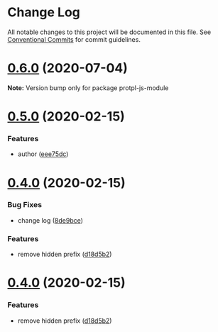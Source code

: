 # Change Log

All notable changes to this project will be documented in this file.
See [Conventional Commits](https://conventionalcommits.org) for commit guidelines.

# [0.6.0](https://github.com/echosoar/protpl/compare/v0.5.1...v0.6.0) (2020-07-04)

**Note:** Version bump only for package protpl-js-module





# [0.5.0](https://github.com/echosoar/protpl/compare/v0.4.0...v0.5.0) (2020-02-15)


### Features

* author ([eee75dc](https://github.com/echosoar/protpl/commit/eee75dc1eaa37fb6ffc63516b0ab47a321a957ff))





# [0.4.0](https://github.com/echosoar/protpl/compare/v0.3.2...v0.4.0) (2020-02-15)


### Bug Fixes

* change log ([8de9bce](https://github.com/echosoar/protpl/commit/8de9bcedc9a26783161f7c83b0009a6dca260b70))


### Features

* remove hidden prefix ([d18d5b2](https://github.com/echosoar/protpl/commit/d18d5b293d2fd9a351e590ce6f0809f95e05c206))





# [0.4.0](https://github.com/echosoar/protpl/compare/v0.3.2...v0.4.0) (2020-02-15)


### Features

* remove hidden prefix ([d18d5b2](https://github.com/echosoar/protpl/commit/d18d5b293d2fd9a351e590ce6f0809f95e05c206))
